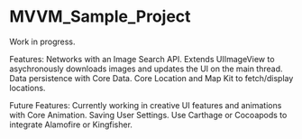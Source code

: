 # MVVM_Sample_Project

Work in progress.

Features:
Networks with an Image Search API.
Extends UIImageView to asychronously downloads images and updates the UI on the main thread.
Data persistence with Core Data.
Core Location and Map Kit to fetch/display locations.

Future Features:
Currently working in creative UI features and animations with Core Animation.
Saving User Settings.
Use Carthage or Cocoapods to integrate Alamofire or Kingfisher.

